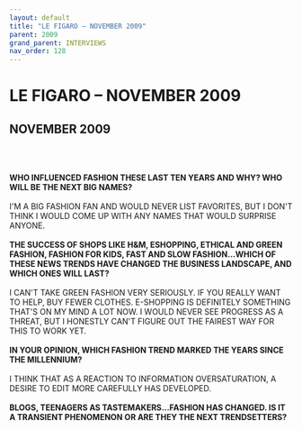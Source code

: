 ```yaml
---
layout: default
title: "LE FIGARO – NOVEMBER 2009"
parent: 2009
grand_parent: INTERVIEWS
nav_order: 128
---
```


# LE FIGARO – NOVEMBER 2009
## NOVEMBER 2009

<br><br></p>
<p><b>WHO INFLUENCED FASHION THESE LAST TEN YEARS AND WHY? WHO WILL BE THE NEXT BIG NAMES?</b> <br />
<br />
I'M A BIG FASHION FAN AND WOULD NEVER LIST FAVORITES, BUT I DON'T THINK I WOULD COME UP WITH ANY NAMES THAT WOULD SURPRISE ANYONE. <br />
<br />
<b>THE SUCCESS OF SHOPS LIKE H&M, ESHOPPING, ETHICAL AND GREEN FASHION, FASHION FOR KIDS, FAST AND SLOW FASHION...WHICH OF THESE NEWS TRENDS HAVE CHANGED THE BUSINESS LANDSCAPE, AND WHICH ONES WILL LAST?</b> <br />
<br />
I CAN'T TAKE GREEN FASHION VERY SERIOUSLY. IF YOU REALLY WANT TO HELP, BUY FEWER CLOTHES. E-SHOPPING IS DEFINITELY SOMETHING THAT'S ON MY MIND A LOT NOW. I WOULD NEVER SEE PROGRESS AS A THREAT, BUT I HONESTLY CAN'T FIGURE OUT THE FAIREST WAY FOR THIS TO WORK YET. <br />
<br />
<b>IN YOUR OPINION, WHICH FASHION TREND MARKED THE YEARS SINCE THE MILLENNIUM?</b> <br />
<br />
I THINK THAT AS A REACTION TO INFORMATION OVERSATURATION, A DESIRE TO EDIT MORE CAREFULLY HAS DEVELOPED. <br />
<br />
<b>BLOGS, TEENAGERS AS TASTEMAKERS...FASHION HAS CHANGED. IS IT A TRANSIENT PHENOMENON OR ARE THEY THE NEXT TRENDSETTERS?</b> <br />
<br />

